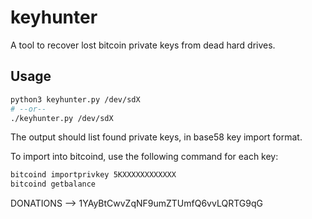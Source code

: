 keyhunter
=========

A tool to recover lost bitcoin private keys from dead hard drives.

## Usage

```bash
python3 keyhunter.py /dev/sdX
# --or--
./keyhunter.py /dev/sdX
```

The output should list found private keys, in base58 key import format.

To import into bitcoind, use the following command for each key:

```bash
bitcoind importprivkey 5KXXXXXXXXXXXX
bitcoind getbalance
```

DONATIONS --> 1YAyBtCwvZqNF9umZTUmfQ6vvLQRTG9qG
